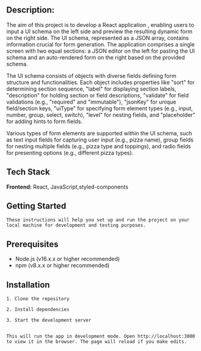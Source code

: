 
##  Description:
 The aim of this project is to develop a React application , enabling users to input a UI schema on the left side and preview the resulting dynamic form on the right side. The UI schema, represented as a JSON array, contains information crucial for form generation. The application comprises a single screen with two equal sections: a JSON editor on the left for pasting the UI schema and an auto-rendered form on the right based on the provided schema.

The UI schema consists of objects with diverse fields defining form structure and functionalities. Each object includes properties like "sort" for determining section sequence, "label" for displaying section labels, "description" for holding section or field descriptions, "validate" for field validations (e.g., "required" and "immutable"), "jsonKey" for unique field/section keys, "uiType" for specifying form element types (e.g., input, number, group, select, switch), "level" for nesting fields, and "placeholder" for adding hints to form fields.

Various types of form elements are supported within the UI schema, such as text input fields for capturing user input (e.g., pizza name), group fields for nesting multiple fields (e.g., pizza type and toppings), and radio fields for presenting options (e.g., different pizza types).


## Tech Stack

**Frontend:** React, JavaScript,styled-components


## Getting Started
    These instructions will help you set up and run the project on your local machine for development and testing purposes.

## Prerequisites
- Node.js (v16.x.x or higher recommended)
- npm (v8.x.x or higher recommended)

## Installation

    1. Clone the repository

    2. Install dependencies 

    3. Start the development server


    This will run the app in development mode. Open http://localhost:3000 to view it in the browser. The page will reload if you make edits.











